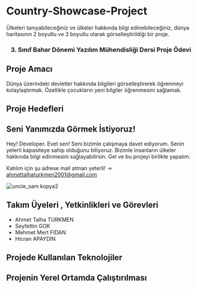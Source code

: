 # Country-Showcase-Project


Ülkeleri tanıyabileceğiniz ve ülkeler hakkında bilgi edinebileceğiniz, dünya haritasının 2 boyutlu ve 3 boyutlu olarak görselleştirildiği bir proje.

<h3 align="center">3. Sınıf Bahar Dönemi Yazılım Mühendisliği Dersi Proje Ödevi</h3>

## Proje Amacı
Dünya üzerindeki devletler hakkında bilgileri görselleştirerek öğrenmeyi kolaylaştırmak. Özellikle çocukların yeni bilgiler öğrenmesini sağlamak.


## Proje Hedefleri

## Seni Yanımızda Görmek İstiyoruz!

Hey! Developer. Evet sen! Seni bizimle çalışmaya davet ediyorum. Senin yeterli kapasiteye sahip olduğunu biliyoruz. Bizimle insanların ülkeler hakkında bilgi edinmesini sağlayabilirsin. Gel ve bu projeyi birlikte yapalım.

Katılım için şu adrese mail atman yeterli! -> ahmettalhaturkmen2001@gmail.com

![uncle_sam kopya2](https://user-images.githubusercontent.com/75725469/235302835-3cf1e841-046e-40c2-874e-cb18794d323b.png)

## Takım Üyeleri , Yetkinlikleri ve Görevleri
- Ahmet Talha TURKMEN 
- Seyfettin GOK 
- Mehmet Mert FIDAN 
- Hicran APAYDIN
     

## Projede Kullanılan Teknolojiler

## Projenin Yerel Ortamda Çalıştırılması


